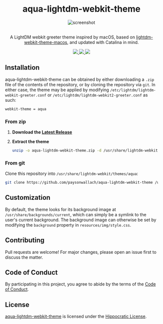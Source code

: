 <div align="center">
  <h1>aqua-lightdm-webkit-theme</h1>
  <img alt="screenshot" src=https://raw.githubusercontent.com/paysonwallach/aqua-lightdm-webkit-theme/master/screenshots/aqua-lightdm-webkit-theme.png>
  <br>
  <br>
  <p>A LightDM webkit greeter theme inspired by macOS, based on <a href=https://github.com/ZoomTen/lightdm-webkit-theme-macos>lightdm-webkit-theme-macos</a>, and updated with Catalina in mind.</p>
  <a href=https://github.com/paysonwallach/aqua-lightdm-webkit-theme/release/latest>
    <img src=https://img.shields.io/badge/release-v0.1.0-blue?style=flat-square>
  </a>
  <a href=https://github.com/paysonwallach/aqua-lightdm-webkit-theme/blob/master/LICENSE>
    <img src=https://img.shields.io/badge/license-HIP-994444?style=flat-square>
  </a>
  <a href=https://buymeacoffee.com/paysonwallach>
    <img src=https://img.shields.io/badge/donate-Buy%20me%20a%20coffe-yellow?style=flat-square>
  </a>
  <br>
</div>

## Installation

aqua-lightdm-webkit-theme can be obtained by either downloading a `.zip` file of the contents of the repository, or by cloning the repository via `git`. In either case, the theme may be applied by modifying `/etc/lightdm/lightdm-webkit-greeter.conf` or `/etc/lightdm/lightdm-webkit2-greeter.conf` as such:

```sh
webkit-theme = aqua
```

### From zip

1. **Download the [Latest Release](https://github.com/paysonwallach/aqua-lightdm-webkit-theme/releases/latest)**

2. **Extract the theme**

   ```sh
   unzip -o aqua-lightdm-webkit-theme.zip -d /usr/share/lightdm-webkit/themes/aqua
   ```

### From git

Clone this repository into `/usr/share/lightdm-webkit/themes/aqua`:

```sh
git clone https://github.com/paysonwallach/aqua-lightdm-webkit-theme /usr/share/lightdm-webkit/themes/aqua
```

## Customization

By default, the theme looks for its background image at `/usr/share/backgrounds/current`, which can simply be a symlink to the user's current background. The background image can otherwise be set by modifying the `background` property in `resources/img/style.css`.

## Contributing

Pull requests are welcome! For major changes, please open an issue first to discuss the matter.

## Code of Conduct

By participating in this project, you agree to abide by the terms of the [Code of Conduct](https://github.com/paysonwallach/aqua-lightdm-webkit-theme/blob/master/CODE_OF_CONDUCT.md).

## License

[aqua-lightdm-webkit-theme](https://github.com/paysonwallach/aqua-lightdm-webkit-theme) is licensed under the [Hippocratic License](https://firstdonoharm.dev).

